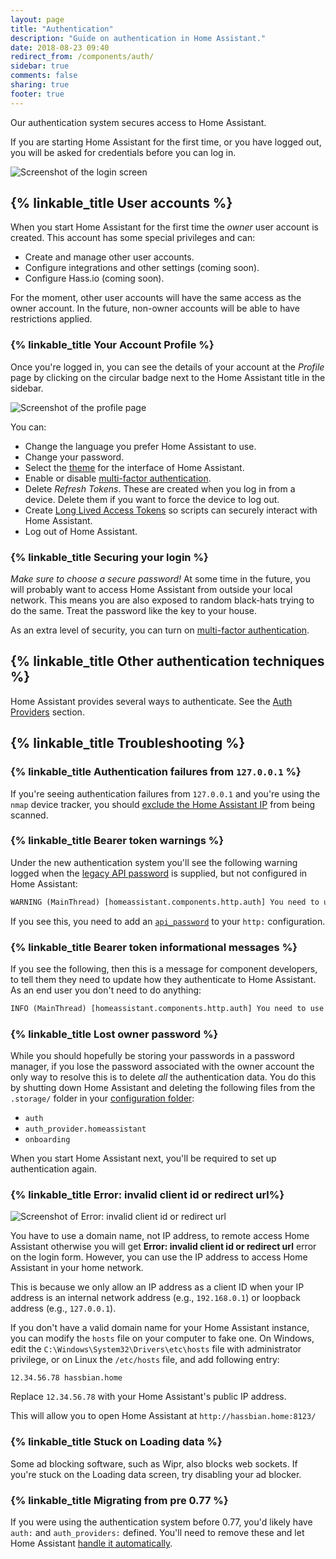 ```yaml
---
layout: page
title: "Authentication"
description: "Guide on authentication in Home Assistant."
date: 2018-08-23 09:40
redirect_from: /components/auth/
sidebar: true
comments: false
sharing: true
footer: true
---
```


Our authentication system secures access to Home Assistant.

If you are starting Home Assistant for the first time, or you have logged out, you will be asked for credentials before you can log in. 

<img src='/images/docs/authentication/login.png' alt='Screenshot of the login screen' style='border: 0;box-shadow: none;'>

## {% linkable_title User accounts %}

When you start Home Assistant for the first time the _owner_ user account is created. This account has some special privileges and can:

 - Create and manage other user accounts. 
 - Configure integrations and other settings (coming soon).
 - Configure Hass.io (coming soon).

<p class='note'>
For the moment, other user accounts will have the same access as the owner account. In the future, non-owner accounts will be able to have restrictions applied.
</p>

### {% linkable_title Your Account Profile %}

Once you're logged in, you can see the details of your account at the _Profile_ page by clicking on the circular badge next to the Home Assistant title in the sidebar. 

<img src='/images/docs/authentication/profile.png' alt='Screenshot of the profile page' style='border: 0;box-shadow: none;'>

You can:

* Change the language you prefer Home Assistant to use.
* Change your password. 
* Select the [theme](https://www.home-assistant.io/components/frontend/#defining-themes) for the interface of Home Assistant.
* Enable or disable [multi-factor authentication](http://127.0.0.1:4000/docs/authentication/multi-factor-auth/).
* Delete _Refresh Tokens_. These are created when you log in from a device. Delete them if you want to force the device to log out.
* Create [Long Lived Access Tokens](https://developers.home-assistant.io/docs/en/auth_api.html#long-lived-access-token) so scripts can securely interact with Home Assistant. 
* Log out of Home Assistant. 

### {% linkable_title Securing your login %}

_Make sure to choose a secure password!_ At some time in the future, you will probably want to access Home Assistant from outside your local network. This means you are also exposed to random black-hats trying to do the same. Treat the password like the key to your house. 


As an extra level of security, you can turn on [multi-factor authentication](http://127.0.0.1:4000/docs/authentication/multi-factor-auth/). 

## {% linkable_title Other authentication techniques %}

Home Assistant provides several ways to authenticate. See the [Auth Providers](/docs/authentication/providers/) section.

## {% linkable_title Troubleshooting %}

### {% linkable_title Authentication failures from `127.0.0.1` %}

If you're seeing authentication failures from `127.0.0.1` and you're using the `nmap` device tracker, you should [exclude the Home Assistant IP](/components/device_tracker.nmap_tracker/#exclude) from being scanned.

### {% linkable_title Bearer token warnings %}

Under the new authentication system you'll see the following warning logged when the [legacy API password](/docs/authentication/providers/#legacy-api-password) is supplied, but not configured in Home Assistant:

```txt
WARNING (MainThread) [homeassistant.components.http.auth] You need to use a bearer token to access /blah/blah from 192.0.2.4
```

If you see this, you need to add an [`api_password`](/components/http/#api_password) to your `http:` configuration.

### {% linkable_title Bearer token informational messages %}

If you see the following, then this is a message for component developers, to tell them they need to update how they authenticate to Home Assistant. As an end user you don't need to do anything:

```txt
INFO (MainThread) [homeassistant.components.http.auth] You need to use a bearer token to access /blah/blah from 192.0.2.4
```

### {% linkable_title Lost owner password %}

While you should hopefully be storing your passwords in a password manager, if you lose the password associated with the owner account the only way to resolve this is to delete *all* the authentication data. You do this by shutting down Home Assistant and deleting the following files from the `.storage/` folder in your [configuration folder](https://www.home-assistant.io/docs/configuration/):

* `auth`
* `auth_provider.homeassistant`
* `onboarding`

When you start Home Assistant next, you'll be required to set up authentication again.

### {% linkable_title Error: invalid client id or redirect url%}

<img src='/images/docs/authentication/error-invalid-client-id.png' alt='Screenshot of Error: invalid client id or redirect url'>

You have to use a domain name, not IP address, to remote access Home Assistant otherwise you will get **Error: invalid client id or redirect url** error on the login form. However, you can use the IP address to access Home Assistant in your home network.

This is because we only allow an IP address as a client ID when your IP address is an internal network address (e.g., `192.168.0.1`) or loopback address (e.g., `127.0.0.1`).

If you don't have a valid domain name for your Home Assistant instance, you can modify the `hosts` file on your computer to fake one. On Windows, edit the `C:\Windows\System32\Drivers\etc\hosts` file with administrator privilege, or on Linux the `/etc/hosts` file,  and add following entry:

```text
12.34.56.78 hassbian.home
```

Replace `12.34.56.78` with your Home Assistant's public IP address.

This will allow you to open Home Assistant at `http://hassbian.home:8123/`

### {% linkable_title Stuck on Loading data %}

Some ad blocking software, such as Wipr, also blocks web sockets. If you're stuck on the Loading data screen, try disabling your ad blocker.

### {% linkable_title Migrating from pre 0.77 %}

If you were using the authentication system before 0.77, you'd likely have `auth:` and `auth_providers:` defined. You'll need to remove these and let Home Assistant [handle it automatically](https://www.home-assistant.io/docs/authentication/providers/#configuring-auth-providers).
